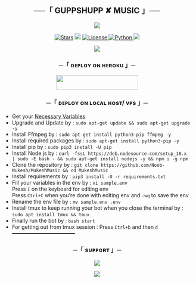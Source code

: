 <h2 align="center">
    ──「 GUPPSHUPP ✘ MUSIC 」──
</h2>

<p align="center">
  <img src="https://telegra.ph/file/0dc8a81a7d5f4e29a4b47.png">
</p>

<p align="center">
<a href="https://github.com/vicky0604hello/gupshup_music/stargazers"><img src="https://img.shields.io/github/stars/vicky0604hello/gupshup_music?color=black&logo=github&logoColor=black&style=for-the-badge" alt="Stars" /></a>
<a href="https://github.com/vicky0604hello/gupshup_music/network/members"> <img src="https://img.shields.io/github/forks/vicky0604hello/gupshup_music?color=black&logo=github&logoColor=black&style=for-the-badge" /></a>
<a href="https://github.com/vicky0604hello/gupshup_music/blob/master/LICENSE"> <img src="https://img.shields.io/badge/License-MIT-blueviolet?style=for-the-badge" alt="License" /> </a>
<a href="https://www.python.org/"> <img src="https://img.shields.io/badge/Written%20in-Python-orange?style=for-the-badge&logo=python" alt="Python" /> </a>
<a href="https://github.com/vicky0604hello/gupshup_music/edit/mas"> <img src="https://img.shields.io/github/last-commit/vicky0604hello/gupshup_music?color=blue&logo=github&logoColor=green&style=for-the-badge" /></a>
</p>

<p align="center">
  <img src="https://telegra.ph/file/9bc304784ec3f5442e34a.png">
</p>

<h3 align="center">
    ─「 ᴅᴇᴩʟᴏʏ ᴏɴ ʜᴇʀᴏᴋᴜ 」─
</h3>

<p align="center"><a href="https://dashboard.heroku.com/new?template=https://github.com/vicky0604hello/gupshup_music"> <img src="https://img.shields.io/badge/Deploy%20On%20Heroku-black?style=for-the-badge&logo=heroku" width="220" height="38.45"/></a></p>

<h3 align="center">
    ─「 ᴅᴇᴩʟᴏʏ ᴏɴ ʟᴏᴄᴀʟ ʜᴏsᴛ/ ᴠᴘs 」─
</h3>

- Get your [Necessary Variables](https://github.com/vicky0604hello/gupshup_music/blob/master/sample.env)
- Upgrade and Update by :
`sudo apt-get update && sudo apt-get upgrade -y`
- Install Ffmpeg by :
`sudo apt-get install python3-pip ffmpeg -y`
- Install required packages by :
`sudo apt-get install python3-pip -y`
- Install pip by :
`sudo pip3 install -U pip`
- Install Node js by :
`curl -fssL https://deb.nodesource.com/setup_18.x | sudo -E bash - && sudo apt-get install nodejs -y && npm i -g npm`
- Clone the repository by :
`git clone https://github.com/Noob-Mukesh/MukeshMusic && cd MukeshMusic`
- Install requirements by :
`pip3 install -U -r requirements.txt`
- Fill your variables in the env by :
`vi sample.env`<br>
Press `I` on the keyboard for editing env<br>
Press `Ctrl+C` when you're done with editing env and `:wq` to save the env<br>
- Rename the env file by :
`mv sample.env .env`
- Install tmux to keep running your bot when you close the terminal by :
`sudo apt install tmux && tmux`
- Finally run the bot by :
`bash start`
- For getting out from tmux session : Press `Ctrl+b` and then `d`<br>
━━━━━━━━━━━━━━━━━━━━

<h3 align="center">
    ─「 sᴜᴩᴩᴏʀᴛ 」─
</h3>

<p align="center">
<a href="https://t.me/VP_1203"><img src="https://img.shields.io/badge/-Support%20Group-blue.svg?style=for-the-badge&logo=Telegram"></a>
</p>

<p align="center">
<a href="https://t.me/VP_1203"><img src="https://img.shields.io/badge/-Support%20Channel-blue.svg?style=for-the-badge&logo=Telegram"></a>
</p>
